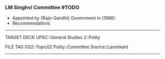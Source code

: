 ### LM Singhvi Committee  #TODO 

- Appointed by {Rajiv Gandhi} Government in {1986}
- Recommendations



---
TARGET DECK
UPSC::General Studies 2::Polity

FILE TAG
GS2::Topic02 Polity::Committee Source::Laxmikant

---
